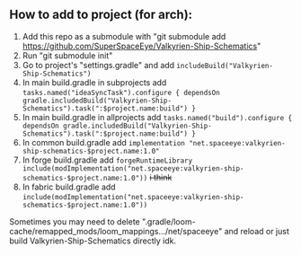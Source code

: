 

## How to add to project (for arch):
1) Add this repo as a submodule with "git submodule add https://github.com/SuperSpaceEye/Valkyrien-Ship-Schematics"
2) Run "git submodule init"
3) Go to project's "settings.gradle" and add ``` includeBuild("Valkyrien-Ship-Schematics") ```
4) In main build.gradle in subprojects add ``` tasks.named("ideaSyncTask").configure { dependsOn gradle.includedBuild("Valkyrien-Ship-Schematics").task(":$project.name:build") } ```
5) In main build.gradle in allprojects add ``` tasks.named("build").configure { dependsOn gradle.includedBuild("Valkyrien-Ship-Schematics").task(":$project.name:build") } ```
6) In common build.gradle add ``` implementation "net.spaceeye:valkyrien-ship-schematics-$project.name:1.0" ```
7) In forge build.gradle add ``` forgeRuntimeLibrary include(modImplementation("net.spaceeye:valkyrien-ship-schematics-$project.name:1.0")) ``` ~~i think~~
8) In fabric build.gradle add ``` include(modImplementation("net.spaceeye:valkyrien-ship-schematics-$project.name:1.0")) ```

Sometimes you may need to delete ".gradle/loom-cache/remapped_mods/loom_mappings.../net/spaceeye" and reload or just build Valkyrien-Ship-Schematics directly idk.